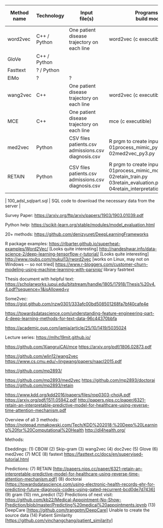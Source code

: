 
| Method<br>name | Technology | Input<br>file(s) | Programs to<br>build model | Output<br>files | Model performance<br>statistics |
| --- | --- | --- | --- | --- | --- |
| word2vec  | C++ / Python | One patient disease trajectory on each line | word2vec (c executible) |  | |
| GloVe  | C++ / Python |  |  |  | |
| Fasttext  | ? / Python |  |  |  | |
| ElMo  | ? | ? |  |  | |
| wang2vec  | C++ | One patient disease trajectory on each line | word2vec (c executible) |  | |
| MCE  | C++ | One patient disease trajectory on each line | mce (c executible) |  | |
| med2vec  | Python | CSV files<br>patients.csv<br>admissions.csv<br>diagnosis.csv | R prgm to create input CSV files<br>01process_mimic_py3.py<br>02med2vec_py3.py |  | |
| RETAIN  | Python | CSV files<br>patients.csv<br>admissions.csv<br>diagnosis.csv | R prgm to create input CSV files<br>01process_mimic_modified_py3.py<br>02retain_train.py<br>03retain_evaluation.py<br>04retain_interpretations.py |  | |



| 100_adsl_sqlpart.sql | SQL code to download the necessary data from the server |

Survey Paper:
https://arxiv.org/ftp/arxiv/papers/1903/1903.01039.pdf

Python help:
https://scikit-learn.org/stable/modules/model_evaluation.html

20+ methods:
https://github.com/denizyuret/DeepLearningFrameworks

R package examples:
https://rlbarter.github.io/superheat-examples/Word2Vec/ [Looks quite interesting]
http://nandeshwar.info/data-science-2/deep-learning-tensorflow-r-tutorial/ [Looks quite interesting]
http://www.rpubs.com/mukul13/rword2vec [works on Linux, may not on Windows -- so not tried]
https://www.r-bloggers.com/customer-churn-modeling-using-machine-learning-with-parsnip/
library fastrtext

Thesis document with helpful text:
https://scholarworks.iupui.edu/bitstream/handle/1805/17918/Thesis%20v4.4.pdf?sequence=1&isAllowed=y

Some2vec:
https://gist.github.com/nzw0301/333afc00bd508501268fa7bf40cafe4e

https://towardsdatascience.com/understanding-feature-engineering-part-4-deep-learning-methods-for-text-data-96c44370bbfa

https://academic.oup.com/jamia/article/25/10/1419/5035024

Lecture series:
https://mlhc19mit.github.io/


https://github.com/XiangruiCAI/mce
https://arxiv.org/pdf/1806.02873.pdf

https://github.com/wlin12/wang2vec
https://www.cs.cmu.edu/~lingwang/papers/naacl2015.pdf

https://github.com/mp2893/

https://github.com/mp2893/med2vec
https://github.com/mp2893/doctorai
https://github.com/mp2893/retain

https://www.kdd.org/kdd2016/papers/files/rpp0303-choiA.pdf
https://arxiv.org/pdf/1511.05942.pdf
http://papers.nips.cc/paper/6321-retain-an-interpretable-predictive-model-for-healthcare-using-reverse-time-attention-mechanism.pdf

Overview of all 3 methods:
https://notepad.mmakowski.com/Tech/KDD%202018:%20Deep%20Learning%20for%20Computational%20Health
http://dl4health.org/

Methods:

Ebeddings:
(1) CBOW
(2) Skip-gram
(3) wang2vec
(4) doc2vec
(5) Glove
(6) med2vec
(7) MCE
(8) fastext https://fasttext.cc/docs/en/supervised-tutorial.html

Predictions:
(7) RETAIN [http://papers.nips.cc/paper/6321-retain-an-interpretable-predictive-model-for-healthcare-using-reverse-time-attention-mechanism.pdf]
(8) doctorai [https://towardsdatascience.com/using-electronic-health-records-ehr-for-predicting-future-diagnosis-codes-using-gated-recurrent-bcd0de7d7436]
(9) gram
(10) rnn_predict
(12) Predictions of next visit: https://github.com/kb22/Medical-Appointment-No-Show-Prediction/blob/master/Predicting%20medical%20appointments.ipynb
(13) DeepCare [https://github.com/trangptm/DeepCare] Unable to create the source data
(14) Patient Similarity [https://github.com/yinchangchang/patient_similarity]
